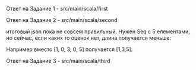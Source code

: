 Ответ на Задание 1 - src/main/scala/first


Ответ на Задание 2 - src/main/scala/second

итоговый json пока не совсем правильный. Нужен Seq с 5 елементами, но сейчас, если каких то оценок нет, длина получается меньше:

Например вместо [1, 0, 3, 0, 5] получается [1,3,5]. 


Ответ на Задание 3 - src/main/scala/third
